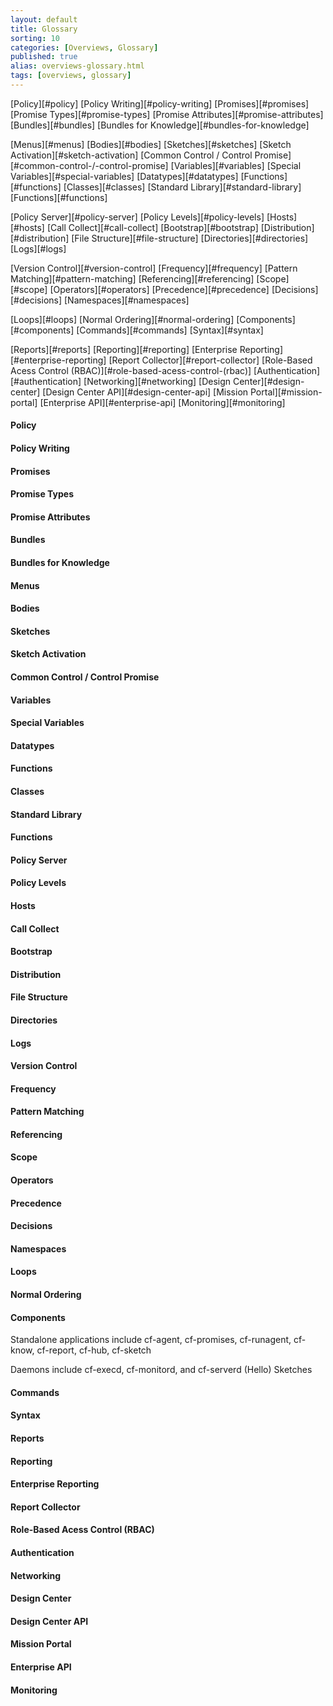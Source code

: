 ```yaml
---
layout: default
title: Glossary
sorting: 10
categories: [Overviews, Glossary]
published: true
alias: overviews-glossary.html
tags: [overviews, glossary]
---
```


[Policy][#policy]
[Policy Writing][#policy-writing]
[Promises][#promises]
[Promise Types][#promise-types]
[Promise Attributes][#promise-attributes]
[Bundles][#bundles]
[Bundles for Knowledge][#bundles-for-knowledge]

[Menus][#menus]
[Bodies][#bodies]
[Sketches][#sketches]
[Sketch Activation][#sketch-activation]
[Common Control / Control Promise][#common-control-/-control-promise]
[Variables][#variables]
[Special Variables][#special-variables]
[Datatypes][#datatypes]
[Functions][#functions]
[Classes][#classes]
[Standard Library][#standard-library]
[Functions][#functions]

[Policy Server][#policy-server]
[Policy Levels][#policy-levels]
[Hosts][#hosts]
[Call Collect][#call-collect]
[Bootstrap][#bootstrap]
[Distribution][#distribution]
[File Structure][#file-structure]
[Directories][#directories]
[Logs][#logs]

[Version Control][#version-control]
[Frequency][#frequency]
[Pattern Matching][#pattern-matching]
[Referencing][#referencing]
[Scope][#scope]
[Operators][#operators]
[Precedence][#precedence]
[Decisions][#decisions]
[Namespaces][#namespaces]

[Loops][#loops]
[Normal Ordering][#normal-ordering]
[Components][#components]
[Commands][#commands]
[Syntax][#syntax]

[Reports][#reports]
[Reporting][#reporting]
[Enterprise Reporting][#enterprise-reporting]
[Report Collector][#report-collector]
[Role-Based Acess Control (RBAC)][#role-based-acess-control-(rbac)]
[Authentication][#authentication]
[Networking][#networking]
[Design Center][#design-center]
[Design Center API][#design-center-api]
[Mission Portal][#mission-portal]
[Enterprise API][#enterprise-api]
[Monitoring][#monitoring]


#### Policy ####

#### Policy Writing ####

#### Promises ####

#### Promise Types ####

#### Promise Attributes ####

#### Bundles ####

#### Bundles for Knowledge ####

#### Menus ####

#### Bodies ####

#### Sketches ####

#### Sketch Activation ####

#### Common Control / Control Promise ####

#### Variables ####

#### Special Variables ####

#### Datatypes ####

#### Functions ####

#### Classes ####

#### Standard Library ####

#### Functions ####

#### Policy Server ####

#### Policy Levels ####

#### Hosts ####

#### Call Collect ####

#### Bootstrap ####

#### Distribution ####

#### File Structure ####

#### Directories ####

#### Logs ####

#### Version Control ####

#### Frequency ####

#### Pattern Matching ####

#### Referencing ####

#### Scope ####

#### Operators ####

#### Precedence ####

#### Decisions ####

#### Namespaces ####

#### Loops ####

#### Normal Ordering ####

#### Components ####

Standalone applications include cf-agent, cf-promises, cf-runagent, cf-know, cf-report, cf-hub, cf-sketch

Daemons include cf-execd, cf-monitord, and cf-serverd
(Hello) Sketches

#### Commands ####

#### Syntax ####

#### Reports ####

#### Reporting ####

#### Enterprise Reporting ####

#### Report Collector ####

#### Role-Based Acess Control (RBAC) ####

#### Authentication ####

#### Networking ####

#### Design Center ####

#### Design Center API ####

#### Mission Portal ####

#### Enterprise API ####

#### Monitoring ####











